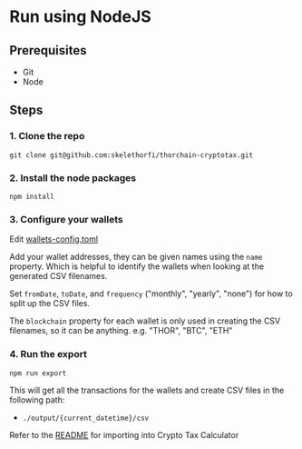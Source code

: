 # Run using NodeJS

## Prerequisites

- Git
- Node

## Steps

### 1. Clone the repo

`git clone git@github.com:skelethorfi/thorchain-cryptotax.git`

### 2. Install the node packages

`npm install`

### 3. Configure your wallets

Edit [wallets-config.toml](../wallets-config.toml)

Add your wallet addresses, they can be given names using the `name` property.
Which is helpful to identify the wallets when looking at the generated CSV filenames.

Set `fromDate`, `toDate`, and `frequency` ("monthly", "yearly", "none") for how to split up the CSV files.

The `blockchain` property for each wallet is only used in creating the CSV filenames, so it can be anything.
e.g. "THOR", "BTC", "ETH"

### 4. Run the export

`npm run export`

This will get all the transactions for the wallets and create CSV files in the following path:

- `./output/{current_datetime}/csv`

Refer to the [README](../README.md) for importing into Crypto Tax Calculator
